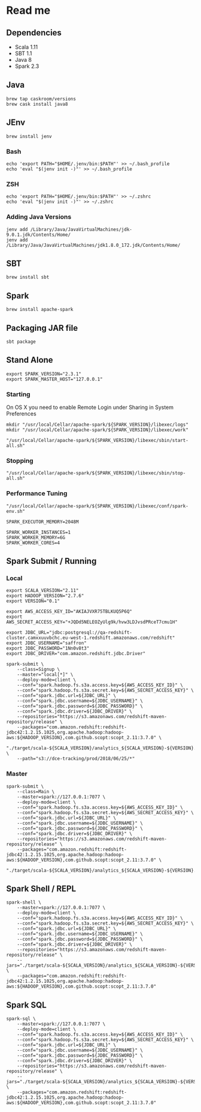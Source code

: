 # Read me


## Dependencies

- Scala 1.11
- SBT 1.1
- Java 8
- Spark 2.3


## Java

    brew tap caskroom/versions
    brew cask install java8


## JEnv

    brew install jenv

### Bash

	echo 'export PATH="$HOME/.jenv/bin:$PATH"' >> ~/.bash_profile
	echo 'eval "$(jenv init -)"' >> ~/.bash_profile

### ZSH

	echo 'export PATH="$HOME/.jenv/bin:$PATH"' >> ~/.zshrc
	echo 'eval "$(jenv init -)"' >> ~/.zshrc

### Adding Java Versions

    jenv add /Library/Java/JavaVirtualMachines/jdk-9.0.1.jdk/Contents/Home/
    jenv add /Library/Java/JavaVirtualMachines/jdk1.8.0_172.jdk/Contents/Home/


## SBT

    brew install sbt


## Spark

    brew install apache-spark


## Packaging JAR file

    sbt package


## Stand Alone


    export SPARK_VERSION="2.3.1"
    export SPARK_MASTER_HOST="127.0.0.1"

### Starting

On OS X you need to enable Remote Login under Sharing in System Preferences

    mkdir "/usr/local/Cellar/apache-spark/${SPARK_VERSION}/libexec/logs"
    mkdir "/usr/local/Cellar/apache-spark/${SPARK_VERSION}/libexec/work"

    "/usr/local/Cellar/apache-spark/${SPARK_VERSION}/libexec/sbin/start-all.sh"

### Stopping

    "/usr/local/Cellar/apache-spark/${SPARK_VERSION}/libexec/sbin/stop-all.sh"


### Performance Tuning

    "/usr/local/Cellar/apache-spark/${SPARK_VERSION}/libexec/conf/spark-env.sh"

    SPARK_EXECUTOR_MEMORY=2048M

    SPARK_WORKER_INSTANCES=1
    SPARK_WORKER_MEMORY=6G
    SPARK_WORKER_CORES=4



## Spark Submit / Running

### Local

    export SCALA_VERSION="2.11"
    export HADOOP_VERSION="2.7.6"
    export VERSION="0.1"

    export AWS_ACCESS_KEY_ID="AKIAJVXR75TBLKUQ5P6Q"
    export AWS_SECRET_ACCESS_KEY="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"

    export JDBC_URL="jdbc:postgresql://qa-redshift-cluster.camxxuuvbchc.eu-west-1.redshift.amazonaws.com/redshift"
    export JDBC_USERNAME="saffron"
    export JDBC_PASSWORD="1Nn0v8t3"
    export JDBC_DRIVER="com.amazon.redshift.jdbc.Driver"

    spark-submit \
        --class=Signup \
        --master="local[*]" \
        --deploy-mode=client \
        --conf="spark.hadoop.fs.s3a.access.key=${AWS_ACCESS_KEY_ID}" \
        --conf="spark.hadoop.fs.s3a.secret.key=${AWS_SECRET_ACCESS_KEY}" \
        --conf="spark.jdbc.url=${JDBC_URL}" \
        --conf="spark.jdbc.username=${JDBC_USERNAME}" \
        --conf="spark.jdbc.password=${JDBC_PASSWORD}" \
        --conf="spark.jdbc.driver=${JDBC_DRIVER}" \
        --repositories="https://s3.amazonaws.com/redshift-maven-repository/release" \
        --packages="com.amazon.redshift:redshift-jdbc42:1.2.15.1025,org.apache.hadoop:hadoop-aws:${HADOOP_VERSION},com.github.scopt:scopt_2.11:3.7.0" \
        "./target/scala-${SCALA_VERSION}/analytics_${SCALA_VERSION}-${VERSION}.jar" \
        --path="s3://dce-tracking/prod/2018/06/25/*"
        

### Master

    spark-submit \
        --class=Main \
        --master=spark://127.0.0.1:7077 \
        --deploy-mode=client \
        --conf="spark.hadoop.fs.s3a.access.key=${AWS_ACCESS_KEY_ID}" \
        --conf="spark.hadoop.fs.s3a.secret.key=${AWS_SECRET_ACCESS_KEY}" \
        --conf="spark.jdbc.url=${JDBC_URL}" \
        --conf="spark.jdbc.username=${JDBC_USERNAME}" \
        --conf="spark.jdbc.password=${JDBC_PASSWORD}" \
        --conf="spark.jdbc.driver=${JDBC_DRIVER}" \
        --repositories="https://s3.amazonaws.com/redshift-maven-repository/release" \
        --packages="com.amazon.redshift:redshift-jdbc42:1.2.15.1025,org.apache.hadoop:hadoop-aws:${HADOOP_VERSION},com.github.scopt:scopt_2.11:3.7.0" \
        "./target/scala-${SCALA_VERSION}/analytics_${SCALA_VERSION}-${VERSION}.jar"



## Spark Shell / REPL

    spark-shell \
        --master=spark://127.0.0.1:7077 \
        --deploy-mode=client \
        --conf="spark.hadoop.fs.s3a.access.key=${AWS_ACCESS_KEY_ID}" \
        --conf="spark.hadoop.fs.s3a.secret.key=${AWS_SECRET_ACCESS_KEY}" \
        --conf="spark.jdbc.url=${JDBC_URL}" \
        --conf="spark.jdbc.username=${JDBC_USERNAME}" \
        --conf="spark.jdbc.password=${JDBC_PASSWORD}" \
        --conf="spark.jdbc.driver=${JDBC_DRIVER}" \
        --repositories="https://s3.amazonaws.com/redshift-maven-repository/release" \
        --jars="./target/scala-${SCALA_VERSION}/analytics_${SCALA_VERSION}-${VERSION}.jar" \
        --packages="com.amazon.redshift:redshift-jdbc42:1.2.15.1025,org.apache.hadoop:hadoop-aws:${HADOOP_VERSION},com.github.scopt:scopt_2.11:3.7.0"



## Spark SQL

    spark-sql \
        --master=spark://127.0.0.1:7077 \
        --deploy-mode=client \
        --conf="spark.hadoop.fs.s3a.access.key=${AWS_ACCESS_KEY_ID}" \
        --conf="spark.hadoop.fs.s3a.secret.key=${AWS_SECRET_ACCESS_KEY}" \
        --conf="spark.jdbc.url=${JDBC_URL}" \
        --conf="spark.jdbc.username=${JDBC_USERNAME}" \
        --conf="spark.jdbc.password=${JDBC_PASSWORD}" \
        --conf="spark.jdbc.driver=${JDBC_DRIVER}" \
        --repositories="https://s3.amazonaws.com/redshift-maven-repository/release" \
        --jars="./target/scala-${SCALA_VERSION}/analytics_${SCALA_VERSION}-${VERSION}.jar" \
        --packages="com.amazon.redshift:redshift-jdbc42:1.2.15.1025,org.apache.hadoop:hadoop-aws:${HADOOP_VERSION},com.github.scopt:scopt_2.11:3.7.0"

